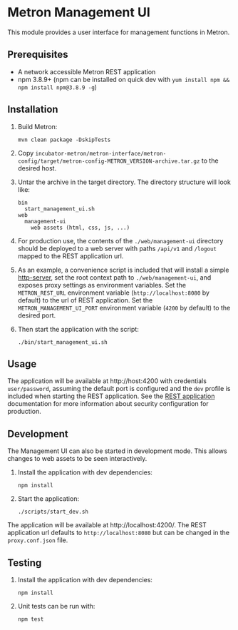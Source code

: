 # Metron Management UI

This module provides a user interface for management functions in Metron.

## Prerequisites

* A network accessible Metron REST application
* npm 3.8.9+ (npm can be installed on quick dev with `yum install npm && npm install npm@3.8.9 -g`)

## Installation
1. Build Metron:
    ```
    mvn clean package -DskipTests
    ```
  
1. Copy `incubator-metron/metron-interface/metron-config/target/metron-config-METRON_VERSION-archive.tar.gz` to the desired host.

1. Untar the archive in the target directory.  The directory structure will look like:
    ```
    bin
      start_management_ui.sh
    web
      management-ui
        web assets (html, css, js, ...)
    ```

1. For production use, the contents of the `./web/management-ui` directory should be deployed to a web server with paths `/api/v1` and `/logout` mapped to the REST application url.  

1. As an example, a convenience script is included that will install a simple [http-server](https://github.com/indexzero/http-server), set the root context path to `./web/management-ui`, and exposes proxy settings as environment variables.  Set the `METRON_REST_URL` environment variable (`http://localhost:8080` by default) to the url of REST application.  Set the `METRON_MANAGEMENT_UI_PORT` environment variable (`4200` by default) to the desired port.

1. Then start the application with the script:
    ```
    ./bin/start_management_ui.sh
    ```

## Usage

The application will be available at http://host:4200 with credentials `user/password`, assuming the default port is configured and the `dev` profile is included when starting the REST application.  See the [REST application](../metron-rest#security) documentation for more information about security configuration for production.

## Development

The Management UI can also be started in development mode.  This allows changes to web assets to be seen interactively.

1. Install the application with dev dependencies:
    ```
    npm install
    ```
  
1. Start the application:
    ```
    ./scripts/start_dev.sh
    ```

The application will be available at http://localhost:4200/.  The REST application url defaults to `http://localhost:8080` but can be changed in the `proxy.conf.json` file.

## Testing

1. Install the application with dev dependencies:
    ```
    npm install
    ```

1. Unit tests can be run with:
    ```
    npm test
    ```
  